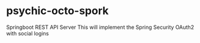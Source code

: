 # psychic-octo-spork
Springboot REST API Server
This will implement the Spring Security OAuth2 with social logins
